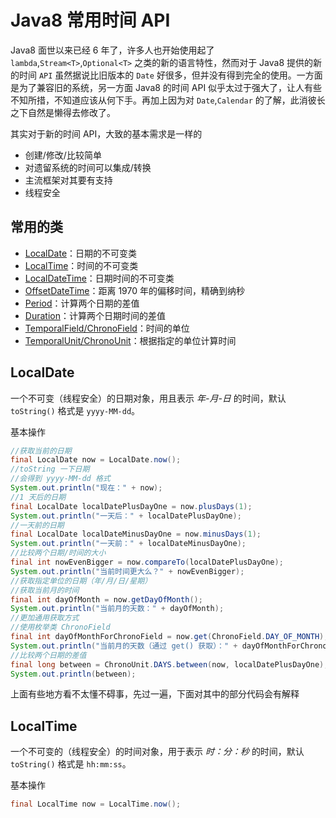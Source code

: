 # Java8 常用时间 API

Java8 面世以来已经 6 年了，许多人也开始使用起了 `lambda`,`Stream<T>`,`Optional<T>` 之类的新的语言特性，然而对于 Java8 提供的新的时间 `API` 虽然据说比旧版本的 `Date` 好很多，但并没有得到完全的使用。一方面是为了兼容旧的系统，另一方面 Java8 的时间 API 似乎太过于强大了，让人有些不知所措，不知道应该从何下手。再加上因为对 `Date`,`Calendar` 的了解，此消彼长之下自然是懒得去修改了。

其实对于新的时间 API，大致的基本需求是一样的

- 创建/修改/比较简单
- 对遗留系统的时间可以集成/转换
- 主流框架对其要有支持
- 线程安全

## 常用的类

- [LocalDate](#LocalDate)：日期的不可变类
- [LocalTime](#LocalTime)：时间的不可变类
- [LocalDateTime](#LocalDateTime)：日期时间的不可变类
- [OffsetDateTime](#OffsetDateTime)：距离 1970 年的偏移时间，精确到纳秒
- [Period](#Period)：计算两个日期的差值
- [Duration](#Duration)：计算两个日期时间的差值
- [TemporalField/ChronoField](#TemporalField/ChronoField)：时间的单位
- [TemporalUnit/ChronoUnit](#TemporalUnit/ChronoUnit)：根据指定的单位计算时间

## LocalDate

一个不可变（线程安全）的日期对象，用且表示 *年-月-日* 的时间，默认 `toString()` 格式是 `yyyy-MM-dd`。

基本操作

```java
//获取当前的日期
final LocalDate now = LocalDate.now();
//toString 一下日期
//会得到 yyyy-MM-dd 格式
System.out.println("现在：" + now);
//1 天后的日期
final LocalDate localDatePlusDayOne = now.plusDays(1);
System.out.println("一天后：" + localDatePlusDayOne);
//一天前的日期
final LocalDate localDateMinusDayOne = now.minusDays(1);
System.out.println("一天前：" + localDateMinusDayOne);
//比较两个日期/时间的大小
final int nowEvenBigger = now.compareTo(localDatePlusDayOne);
System.out.println("当前时间更大么？" + nowEvenBigger);
//获取指定单位的日期（年/月/日/星期）
//获取当前月的时间
final int dayOfMonth = now.getDayOfMonth();
System.out.println("当前月的天数：" + dayOfMonth);
//更加通用获取方式
//使用枚举类 ChronoField
final int dayOfMonthForChronoField = now.get(ChronoField.DAY_OF_MONTH);
System.out.println("当前月的天数（通过 get() 获取）：" + dayOfMonthForChronoField);
//比较两个日期的差值
final long between = ChronoUnit.DAYS.between(now, localDatePlusDayOne);
System.out.println(between);
```

上面有些地方看不太懂不碍事，先过一遍，下面对其中的部分代码会有解释

## LocalTime

一个不可变的（线程安全）的时间对象，用于表示 *时：分：秒* 的时间，默认 `toString()` 格式是 `hh:mm:ss`。

基本操作

```java
final LocalTime now = LocalTime.now();

```